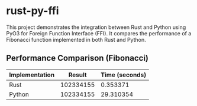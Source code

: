 # rust-py-ffi

This project demonstrates the integration between Rust and Python using PyO3 for Foreign Function Interface (FFI). It compares the performance of a Fibonacci function implemented in both Rust and Python.

## Performance Comparison (Fibonacci)

| Implementation | Result    | Time (seconds) |
|----------------|-----------|----------------|
| Rust           | 102334155 | 0.353371       |
| Python         | 102334155 | 29.310354      |
